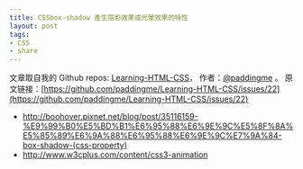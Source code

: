 ```yaml
---
title: CSSbox-shadow 產生陰影效果或光暈效果的特性
layout: post
tags:
- CSS
- share
---
```



 文章取自我的 Github  repos: [Learning-HTML-CSS](https://github.com/paddingme/Learning-HTML-CSS)， 作者：[@paddingme](http://padding.me/about.html) 。
  原文链接：[https://github.com/paddingme/Learning-HTML-CSS/issues/22](https://github.com/paddingme/Learning-HTML-CSS/issues/22)

- http://boohover.pixnet.net/blog/post/35116159-%E9%99%B0%E5%BD%B1%E6%95%88%E6%9E%9C%E5%8F%8A%E5%85%89%E6%9A%88%E6%95%88%E6%9E%9C%E7%9A%84-box-shadow-(css-property)
-  http://www.w3cplus.com/content/css3-animation